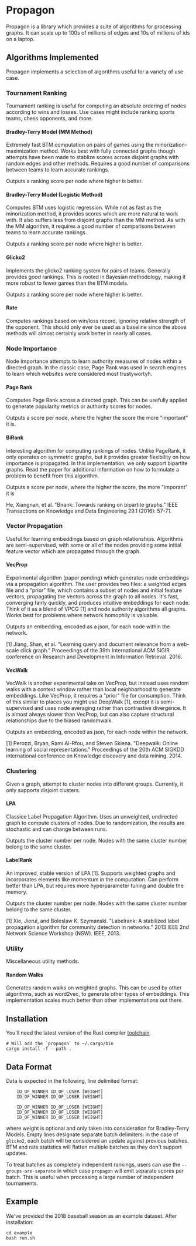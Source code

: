 Propagon
===

Propagon is a library which provides a suite of algorithms for processing graphs.  It can scale up to 100s of millions of edges and 10s of millions of ids on a laptop.

Algorithms Implemented
---

Propagon implements a selection of algorithms useful for a variety of use case.

### Tournament Ranking

Tournament ranking is useful for computing an absolute ordering of nodes according to wins and losses.  Use cases might include ranking sports teams, chess opponents, and more.

#### Bradley-Terry Model (MM Method)

Extremely fast BTM computation on pairs of games using the minorization-maximization method.  Works best with fully connected graphs though attempts have been made to stablize scores across disjoint graphs with random edges and other methods.  Requires a good number of comparisons between teams to learn accurate rankings.

Outputs a ranking score per node where higher is better.

#### Bradley-Terry Model (Logistic Method)

Computes BTM uses logistic regression.  While not as fast as the minorization method, it provides scores which are more natural to work with.  It also suffers less from disjoint graphs than the MM method.  As with the MM algorithm, it requires a good number of comparisons between teams to learn accurate rankings.

Outputs a ranking score per node where higher is better.

#### Glicko2

Implements the glicko2 ranking system for pairs of teams.  Generally provides good rankings.  This is rooted in Bayesian methodology, making it more robust to fewer games than the BTM models.

Outputs a ranking score per node where higher is better.

#### Rate

Computes rankings based on win/loss record, ignoring relative strength of the opponent.  This should only ever be used as a baseline since the above methods will almost certainly work better in nearly all cases.

### Node Importance

Node Importance attempts to learn authority measures of nodes within a directed graph.  In the classic case, Page Rank was used in search engines to learn which websites were considered most trustywortyh.


#### Page Rank

Computes Page Rank across a directed graph.  This can be usefully applied to generate popularity metrics or authority scores for nodes.

Outputs a score per node, where the higher the score the more "important" it is.

#### BiRank

Interesting algorithm for computing rankings of nodes.  Unlike PageRank, it only operates on symmetric graphs, but it provides greater flexibility on how importance is propagated.  In this implementation, we only support bipartite graphs.  Read the paper for additional information on how to formulate a problem to benefit from this algorithm.

Outputs a score per node, where the higher the score, the more "imporant" it is

He, Xiangnan, et al. "Birank: Towards ranking on bipartite graphs." IEEE Transactions on Knowledge and Data Engineering 29.1 (2016): 57-71.


### Vector Propagation

Useful for learning embeddings based on graph relationships.  Algorithms are semi-supervised, with some or all of the nodes providing some initial feature vector which are propagated through the graph.

#### VecProp

Experimental algorithm (paper pending) which generates node embeddings via a propagation algorithm.  The user provides two files: a weighted edges file and a "prior" file, which contains a subset of nodes and initial feature vectors, propagating the vectors across the graph to all nodes.  It's fast, converging fairly quickly, and produces intuitive embeddings for each node.  Think of it as a blend of VPCG [1] and node authority algorithms all graphs.  Works best for problems where network homophily is valuable.

Outputs an embedding, encoded as a json, for each node within the network.

[1] Jiang, Shan, et al. "Learning query and document relevance from a web-scale click graph." Proceedings of the 39th International ACM SIGIR conference on Research and Development in Information Retrieval. 2016.

#### VecWalk

VecWalk is another experimental take on VecProp, but instead uses random walks with a context window rather than local neighborhood to generate embeddings.  Like VecProp, it requires a "prior" file for consumption.  Think of this similar to places you might use DeepWalk [1], except it is semi-supervised and uses node averaging rather than contrastive divergence.  It is almost always slower than VecProp, but can also capture structural relationships due to the biased randomwalk.

Outputs an embedding, encoded as json, for each node within the network.

[1] Perozzi, Bryan, Rami Al-Rfou, and Steven Skiena. "Deepwalk: Online learning of social representations." Proceedings of the 20th ACM SIGKDD international conference on Knowledge discovery and data mining. 2014.

### Clustering

Given a graph, attempt to cluster nodes into different groups.  Currently, it only supports disjoint clusters.

#### LPA

Classice Label Propagation Algorithm.  Uses an unweighted, undirected graph to compute clusters of nodes.  Due to randomization, the results are stochastic and can change between runs.

Outputs the cluster number per node.  Nodes with the same cluster number belong to the same cluster.

#### LabelRank

An improved, stable version of LPA [1]. Supports weighted graphs and incorporates elements like momentum in the computation.  Can perform better than LPA, but requires more hyperparameter tuning and double the memory.

Outputs the cluster number per node.  Nodes with the same cluster number belong to the same cluster.

[1] Xie, Jierui, and Boleslaw K. Szymanski. "Labelrank: A stabilized label propagation algorithm for community detection in networks." 2013 IEEE 2nd Network Science Workshop (NSW). IEEE, 2013.

### Utility

Miscellaneous utility methods.

#### Random Walks

Generates random walks on weighted graphs.  This can be used by other algorithms, such as word2vec, to generate other types of embeddings.  This implementation scales much better than other implementations out there.

Installation
---

You'll need the latest version of the Rust compiler [toolchain](http://www.rustup.rs).

    # Will add the `propagon` to ~/.cargo/bin
    cargo install -f --path .

Data Format
---

Data is expected in the following, line delimited format:

```
    ID_OF_WINNER ID_OF_LOSER [WEIGHT]
    ID_OF_WINNER ID_OF_LOSER [WEIGHT]
    
    ID_OF_WINNER ID_OF_LOSER [WEIGHT]
    ID_OF_WINNER ID_OF_LOSER [WEIGHT]
    ID_OF_WINNER ID_OF_LOSER [WEIGHT]
```

where weight is optional and only taken into consideration for Bradley-Terry Models.  Empty lines designate separate batch delimiters: in the case of `glicko2`, each batch will be considered an update against previous batches.  BTM and rate statistics will flatten multiple batches as they don't support updates.

To treat batches as completely independent rankings, users can use the `--groups-are-separate` in which case `propagon` will emit separate scores per batch.  This is useful when processing a large number of independent tournaments.

Example
---

We've provided the 2018 baseball season as an example dataset.  After installation:
    
    cd example
    bash run.sh

